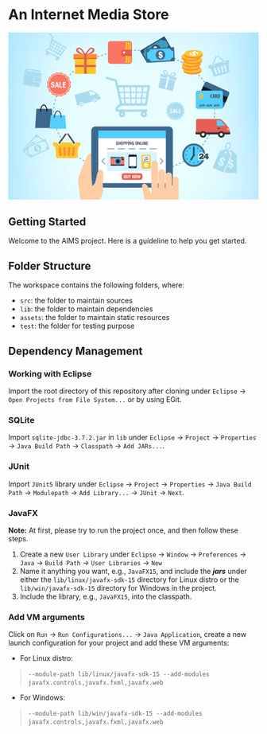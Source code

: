 #  An Internet Media Store
<p align="center">
  <img src="assets/images/aims_cover_image.png" />
</p>

## Getting Started

Welcome to the AIMS project. Here is a guideline to help you get started.

## Folder Structure

The workspace contains the following folders, where:

- `src`: the folder to maintain sources
- `lib`: the folder to maintain dependencies
- `assets`: the folder to maintain static resources
- `test`: the folder for testing purpose

## Dependency Management
### Working with Eclipse
Import the root directory of this repository after cloning under `Eclipse` -> `Open Projects from File System...` or by using EGit.

### SQLite
Import `sqlite-jdbc-3.7.2.jar` in `lib` under `Eclipse` -> `Project` -> `Properties` -> `Java Build Path` -> `Classpath` -> `Add JARs...`.


### JUnit
Import `JUnit5` library under `Eclipse` -> `Project` -> `Properties` -> `Java Build Path` -> `Modulepath` -> `Add Library...` -> `JUnit` -> `Next`.

### JavaFX
**Note:** At first, please try to run the project once, and then follow these steps.
1. Create a new `User Library` under `Eclipse` -> `Window` -> `Preferences` -> `Java` -> `Build Path` -> `User Libraries` -> `New`
2. Name it anything you want, e.g., `JavaFX15`, and include the ***jars*** under either the `lib/linux/javafx-sdk-15` directory for Linux distro or the `lib/win/javafx-sdk-15` directory for Windows in the project.
3. Include the library, e.g., `JavaFX15`, into the classpath.

### Add VM arguments
Click on `Run` -> `Run Configurations...`  -> `Java Application`, create a new launch configuration for your project and add these VM arguments:
- For Linux distro: 
> `--module-path lib/linux/javafx-sdk-15 --add-modules javafx.controls,javafx.fxml,javafx.web`
- For Windows:
> `--module-path lib/win/javafx-sdk-15 --add-modules javafx.controls,javafx.fxml,javafx.web`
